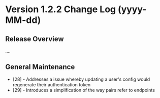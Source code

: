 # Version 1.2.2 Change Log (yyyy-MM-dd)

## Release Overview

....

## General Maintenance

* [28] - Addresses a issue whereby updating a user's config would regenerate their authentication token
* [29] - Introduces a simplification of the way pairs refer to endpoints